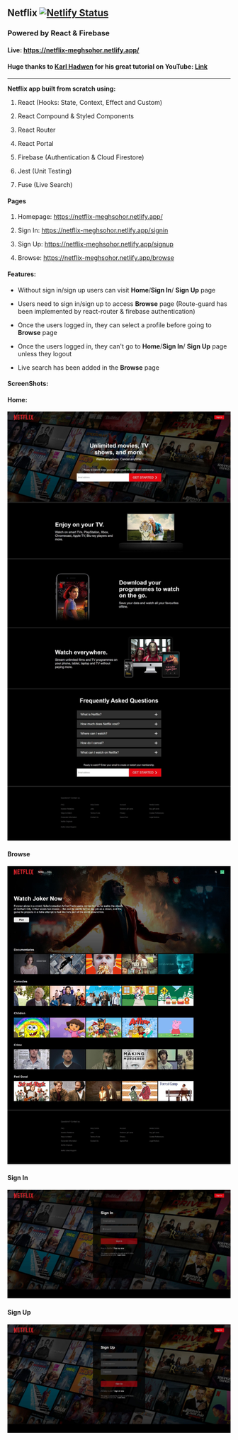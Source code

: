 


##  Netflix    [![Netlify Status](https://api.netlify.com/api/v1/badges/a468f9ab-dcf5-48c0-8470-9845f0898f73/deploy-status)](https://app.netlify.com/sites/netflix-meghsohor/deploys)



###  Powered by React & Firebase

####  Live: https://netflix-meghsohor.netlify.app/

####  Huge thanks to [Karl Hadwen](https://github.com/karlhadwen) for his great tutorial on YouTube: [Link](https://www.youtube.com/watch?v=x_EEwGe-a9o)

<hr>

  

**Netflix app built from scratch using:**

  

1. React (Hooks: State, Context, Effect and Custom)

2. React Compound & Styled Components

3. React Router

4. React Portal

5. Firebase (Authentication & Cloud Firestore)

6. Jest (Unit Testing)

7. Fuse (Live Search)

  

####  Pages

  

1. Homepage: https://netflix-meghsohor.netlify.app/

2. Sign In: https://netflix-meghsohor.netlify.app/signin

3. Sign Up: https://netflix-meghsohor.netlify.app/signup

4. Browse: https://netflix-meghsohor.netlify.app/browse

  
  

####  Features:

  

- Without sign in/sign up users can visit **Home**/**Sign In**/ **Sign Up** page

- Users need to sign in/sign up to access **Browse** page (Route-guard has been implemented by react-router & firebase authentication)

- Once the users logged in, they can select a profile before going to **Browse** page

- Once the users logged in, they can't go to **Home**/**Sign In**/ **Sign Up** page unless they logout

- Live search has been added in the **Browse** page

  

####  ScreenShots:

  

####  Home:

![Netflix - homepage](https://raw.githubusercontent.com/meghsohor/netflix-react/master/public/images/screenshots/home.jpg)

  

####  Browse

![Netflix -Browse](https://raw.githubusercontent.com/meghsohor/netflix-react/master/public/images/screenshots/browse.jpg)

  

####  Sign In

![Netflix - Sign In](https://raw.githubusercontent.com/meghsohor/netflix-react/master/public/images/screenshots/signin.jpg)

  

####  Sign Up

![Netflix - Sign Up](https://raw.githubusercontent.com/meghsohor/netflix-react/master/public/images/screenshots/signup.jpg)